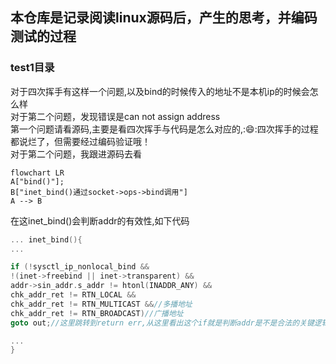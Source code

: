 ## 本仓库是记录阅读linux源码后，产生的思考，并编码测试的过程
### test1目录
对于四次挥手有这样一个问题,以及bind的时候传入的地址不是本机ip的时候会怎么样\
对于第二个问题，发现错误是can not assign address\
第一个问题请看源码,主要是看四次挥手与代码是怎么对应的,::smile::四次挥手的过程都说烂了，但需要经过编码验证哦！\
对于第二个问题，我跟进源码去看
```mermaid
flowchart LR
A["bind()"];
B["inet_bind()通过socket->ops->bind调用"]
A --> B
`````
在这inet_bind()会判断addr的有效性,如下代码
```c
... inet_bind(){
...

if (!sysctl_ip_nonlocal_bind &&
!(inet->freebind || inet->transparent) &&
addr->sin_addr.s_addr != htonl(INADDR_ANY) &&
chk_addr_ret != RTN_LOCAL &&
chk_addr_ret != RTN_MULTICAST &&//多播地址
chk_addr_ret != RTN_BROADCAST)//广播地址
goto out;//这里跳转到return err,从这里看出这个if就是判断addr是不是合法的关键逻辑

...
}
`````





